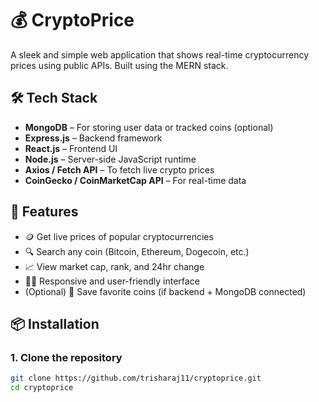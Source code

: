 # 💰 CryptoPrice

A sleek and simple web application that shows real-time cryptocurrency prices using public APIs. Built using the MERN stack.

## 🛠 Tech Stack

- **MongoDB** – For storing user data or tracked coins (optional)
- **Express.js** – Backend framework
- **React.js** – Frontend UI
- **Node.js** – Server-side JavaScript runtime
- **Axios / Fetch API** – To fetch live crypto prices
- **CoinGecko / CoinMarketCap API** – For real-time data

## 🚀 Features

- 🪙 Get live prices of popular cryptocurrencies
- 🔍 Search any coin (Bitcoin, Ethereum, Dogecoin, etc.)
- 📈 View market cap, rank, and 24hr change
- 🧑‍💻 Responsive and user-friendly interface
- (Optional) 📌 Save favorite coins (if backend + MongoDB connected)

## 📦 Installation

### 1. Clone the repository
```bash
git clone https://github.com/trisharaj11/cryptoprice.git
cd cryptoprice
